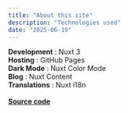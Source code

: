 ```yaml
---
title: "About this site"
description: "Technologies used"
date: "2025-06-19"
---
```


**Development** : Nuxt 3  
**Hosting** : GitHub Pages  
**Dark Mode** : Nuxt Color Mode  
**Blog** : Nuxt Content  
**Translations** : Nuxt i18n  
<br>
**[Source code](https://github.com/y-l-g/y-l-g.github.io)**
